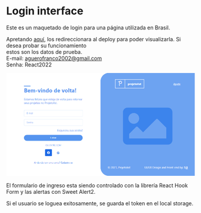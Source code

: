 # Login interface

Este es un maquetado de login para una página utilizada en Brasil. 

Apretando [aquí](https://login-interface.vercel.app/), los redireccionara al deploy para poder visualizarla. Si desea probar su funcionamiento <br>
estos son los datos de prueba.  
E-mail: aguerofranco2002@gmail.com     
Senha: React2022 

<img src="./src/loginInterface.png" alt="login"/>
 
El formulario de ingreso esta siendo controlado con la librería React Hook Form y las alertas con Sweet Alert2.

Si el usuario se loguea exitosamente, se guarda el token en el local storage.